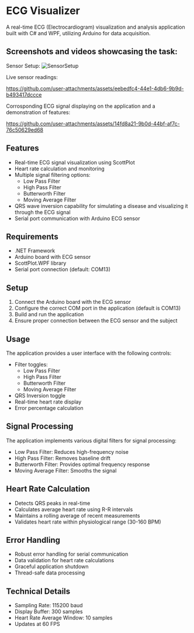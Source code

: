 # ECG Visualizer

A real-time ECG (Electrocardiogram) visualization and analysis application built with C# and WPF, utilizing Arduino for data acquisition.

## Screenshots and videos showcasing the task:
Sensor Setup:
![SensorSetup](https://github.com/user-attachments/assets/3b461600-ed48-42bc-bfcb-056e4e2ed569)

Live sensor readings:


https://github.com/user-attachments/assets/eebedfc4-44e1-4db6-9b9d-b493417dccce


Corrosponding ECG signal displaying on the application and a demonstration of features:


https://github.com/user-attachments/assets/14fd8a21-9b0d-44bf-af7c-76c50629ed68



## Features

- Real-time ECG signal visualization using ScottPlot
- Heart rate calculation and monitoring
- Multiple signal filtering options:
  - Low Pass Filter
  - High Pass Filter
  - Butterworth Filter
  - Moving Average Filter
- QRS wave inversion capability for simulating a disease and visualizing it through the ECG signal
- Serial port communication with Arduino ECG sensor

## Requirements

- .NET Framework
- Arduino board with ECG sensor
- ScottPlot.WPF library
- Serial port connection (default: COM13)

## Setup

1. Connect the Arduino board with the ECG sensor
2. Configure the correct COM port in the application (default is COM13)
3. Build and run the application
4. Ensure proper connection between the ECG sensor and the subject

## Usage

The application provides a user interface with the following controls:

- Filter toggles:
  - Low Pass Filter
  - High Pass Filter
  - Butterworth Filter
  - Moving Average Filter
- QRS Inversion toggle
- Real-time heart rate display
- Error percentage calculation

## Signal Processing

The application implements various digital filters for signal processing:

- Low Pass Filter: Reduces high-frequency noise
- High Pass Filter: Removes baseline drift
- Butterworth Filter: Provides optimal frequency response
- Moving Average Filter: Smooths the signal

## Heart Rate Calculation

- Detects QRS peaks in real-time
- Calculates average heart rate using R-R intervals
- Maintains a rolling average of recent measurements
- Validates heart rate within physiological range (30-160 BPM)

## Error Handling

- Robust error handling for serial communication
- Data validation for heart rate calculations
- Graceful application shutdown
- Thread-safe data processing

## Technical Details

- Sampling Rate: 115200 baud
- Display Buffer: 300 samples
- Heart Rate Average Window: 10 samples
- Updates at 60 FPS
